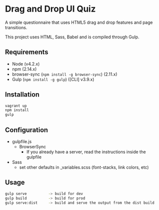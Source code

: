 Drag and Drop UI Quiz
=======

A simple questionnaire that uses HTML5 drag and drop features and page transitions.

This project uses HTML, Sass, Babel and is compiled through Gulp.

## Requirements
 - Node (v4.2.x)
 - npm (2.14.x)
 - browser-sync (```npm install -g browser-sync```) (2.11.x)
 - Gulp (```npm install -g gulp```) ([CLI] v3.9.x)

## Installation
```Bash
vagrant up
npm install
gulp
```

## Configuration
- gulpfile.js
	- BrowserSync
		- If you already have a server, read the instructions inside the gulpfile
- Sass
	- set other defaults in _variables.scss (font-stacks, link colors, etc)

## Usage
```Bash
gulp serve          -> build for dev
gulp build          -> build for prod
gulp serve:dist     -> build and serve the output from the dist build
```
